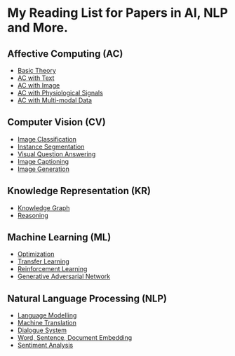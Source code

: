 # My Reading List for Papers in AI, NLP and More.

## Affective Computing (AC)

 - [Basic Theory](./AC/AC_theory.md)
 - [AC with Text](./AC/AC_text.md)
 - [AC with Image](./AC/AC_image.md)
 - [AC with Physiological Signals](./AC/AC_physiological.md)
 - [AC with Multi-modal Data](./AC/AC_multimodal.md)

## Computer Vision (CV)

 - [Image Classification](./CV/CV_classification.md)
 - [Instance Segmentation](./CV/CV_segmentation.md)
 - [Visual Question Answering](./CV/CV_visual_QA.md)
 - [Image Captioning](./CV/CV_captioning.md)
 - [Image Generation](./CV/CV_generation.md)

## Knowledge Representation (KR)

 - [Knowledge Graph](./CV/CV_classification.md)
 - [Reasoning](./CV/CV_segmentation.md)

## Machine Learning (ML)

 - [Optimization](./ML/ML_optimization.md)
 - [Transfer Learning](./ML/ML_transfer.md)
 - [Reinforcement Learning](./ML/ML_reinforcement.md)
 - [Generative Adversarial Network](./ML/ML_re.md)

## Natural Language Processing (NLP)

 - [Language Modelling](./NLP/NLP_modelling.md)
 - [Machine Translation](./NLP/NLP_translation.md)
 - [Dialogue System](./NLP/NLP_dialogue.md)
 - [Word, Sentence, Document Embedding](./NLP/NLP_embedding.md)
 - [Sentiment Analysis](./NLP/NLP_sentiment.md)







<!--stackedit_data:
eyJoaXN0b3J5IjpbLTE2NTE2Mzc5MCw1MjIwNTgzMjAsLTExND
UwMDg3NDQsNjY3MDY4MjgyLC0xMjIxOTU2Mjg3LDQ3ODE2MTkw
NiwxMTEyNDIwMTc5LDQyMDI3MjAwNF19
-->